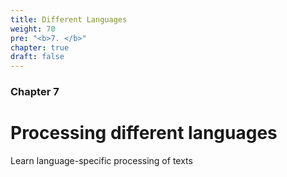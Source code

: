 ```yaml
---
title: Different Languages
weight: 70
pre: "<b>7. </b>"
chapter: true
draft: false
---
```


### Chapter 7

# Processing different languages

Learn language-specific processing of texts
